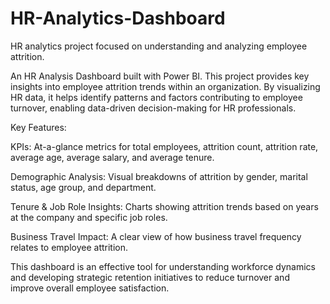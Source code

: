 # HR-Analytics-Dashboard
 HR analytics project focused on understanding and analyzing employee attrition.

An HR Analysis Dashboard built with Power BI. This project provides key insights into employee attrition trends within an organization. By visualizing HR data, it helps identify patterns and factors contributing to employee turnover, enabling data-driven decision-making for HR professionals.

Key Features:

KPIs: At-a-glance metrics for total employees, attrition count, attrition rate, average age, average salary, and average tenure.

Demographic Analysis: Visual breakdowns of attrition by gender, marital status, age group, and department.

Tenure & Job Role Insights: Charts showing attrition trends based on years at the company and specific job roles.

Business Travel Impact: A clear view of how business travel frequency relates to employee attrition.

This dashboard is an effective tool for understanding workforce dynamics and developing strategic retention initiatives to reduce turnover and improve overall employee satisfaction.
